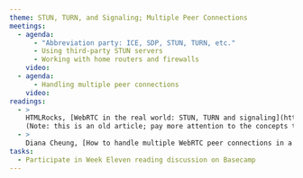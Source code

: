 ```yaml
---
theme: STUN, TURN, and Signaling; Multiple Peer Connections
meetings:
  - agenda:
      - "Abbreviation party: ICE, SDP, STUN, TURN, etc."
      - Using third-party STUN servers
      - Working with home routers and firewalls
    video:
  - agenda:
      - Handling multiple peer connections
    video:
readings:
  - >
    HTMLRocks, [WebRTC in the real world: STUN, TURN and signaling](https://www.html5rocks.com/en/tutorials/webrtc/infrastructure/)
    (Note: this is an old article; pay more attention to the concepts than the source examples)
  - >
    Diana Cheung, [How to handle multiple WebRTC peer connections in a single client](https://medium.com/@meetdianacheung/how-to-handle-multiple-webrtc-peer-connections-in-a-single-client-e316c452aad9)
tasks:
  - Participate in Week Eleven reading discussion on Basecamp
---
```

